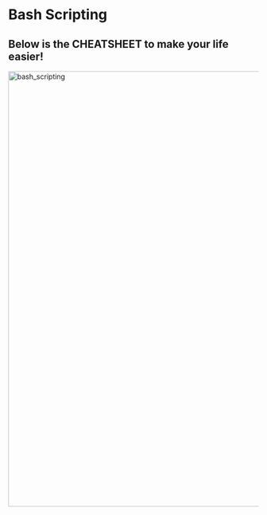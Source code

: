 # Bash Scripting
## Below is the CHEATSHEET to make your life easier!

<img width="1400" height="875" alt="bash_scripting" src="https://github.com/user-attachments/assets/acc8bd21-9d83-4974-86df-51fa90d6d72f" />
